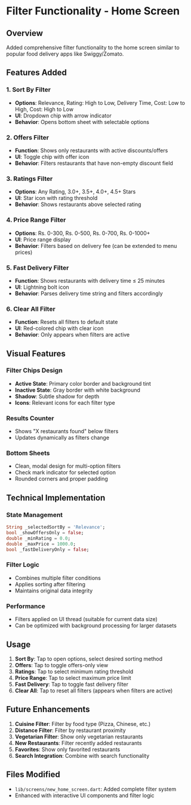 # Filter Functionality - Home Screen

## Overview
Added comprehensive filter functionality to the home screen similar to popular food delivery apps like Swiggy/Zomato.

## Features Added

### 1. **Sort By Filter**
- **Options**: Relevance, Rating: High to Low, Delivery Time, Cost: Low to High, Cost: High to Low
- **UI**: Dropdown chip with arrow indicator
- **Behavior**: Opens bottom sheet with selectable options

### 2. **Offers Filter**
- **Function**: Shows only restaurants with active discounts/offers
- **UI**: Toggle chip with offer icon
- **Behavior**: Filters restaurants that have non-empty discount field

### 3. **Ratings Filter**
- **Options**: Any Rating, 3.0+, 3.5+, 4.0+, 4.5+ Stars
- **UI**: Star icon with rating threshold
- **Behavior**: Shows restaurants above selected rating

### 4. **Price Range Filter**
- **Options**: Rs. 0-300, Rs. 0-500, Rs. 0-700, Rs. 0-1000+
- **UI**: Price range display
- **Behavior**: Filters based on delivery fee (can be extended to menu prices)

### 5. **Fast Delivery Filter**
- **Function**: Shows restaurants with delivery time ≤ 25 minutes
- **UI**: Lightning bolt icon
- **Behavior**: Parses delivery time string and filters accordingly

### 6. **Clear All Filter**
- **Function**: Resets all filters to default state
- **UI**: Red-colored chip with clear icon
- **Behavior**: Only appears when filters are active

## Visual Features

### Filter Chips Design
- **Active State**: Primary color border and background tint
- **Inactive State**: Gray border with white background
- **Shadow**: Subtle shadow for depth
- **Icons**: Relevant icons for each filter type

### Results Counter
- Shows "X restaurants found" below filters
- Updates dynamically as filters change

### Bottom Sheets
- Clean, modal design for multi-option filters
- Check mark indicator for selected option
- Rounded corners and proper padding

## Technical Implementation

### State Management
```dart
String _selectedSortBy = 'Relevance';
bool _showOffersOnly = false;
double _minRating = 0.0;
double _maxPrice = 1000.0;
bool _fastDeliveryOnly = false;
```

### Filter Logic
- Combines multiple filter conditions
- Applies sorting after filtering
- Maintains original data integrity

### Performance
- Filters applied on UI thread (suitable for current data size)
- Can be optimized with background processing for larger datasets

## Usage

1. **Sort By**: Tap to open options, select desired sorting method
2. **Offers**: Tap to toggle offers-only view
3. **Ratings**: Tap to select minimum rating threshold
4. **Price Range**: Tap to select maximum price limit
5. **Fast Delivery**: Tap to toggle fast delivery filter
6. **Clear All**: Tap to reset all filters (appears when filters are active)

## Future Enhancements

1. **Cuisine Filter**: Filter by food type (Pizza, Chinese, etc.)
2. **Distance Filter**: Filter by restaurant proximity
3. **Vegetarian Filter**: Show only vegetarian restaurants
4. **New Restaurants**: Filter recently added restaurants
5. **Favorites**: Show only favorited restaurants
6. **Search Integration**: Combine with search functionality

## Files Modified
- `lib/screens/new_home_screen.dart`: Added complete filter system
- Enhanced with interactive UI components and filter logic